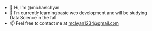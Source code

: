 - 👋 Hi, I’m @michaelchyan
- 🌱 I’m currently learning basic web development and will be studying Data Science in the fall
- 📫 Feel free to contact me at mchyan1234@gmail.com

<!---
michaelchyan/michaelchyan is a ✨ special ✨ repository because its `README.md` (this file) appears on your GitHub profile.
You can click the Preview link to take a look at your changes.
--->
